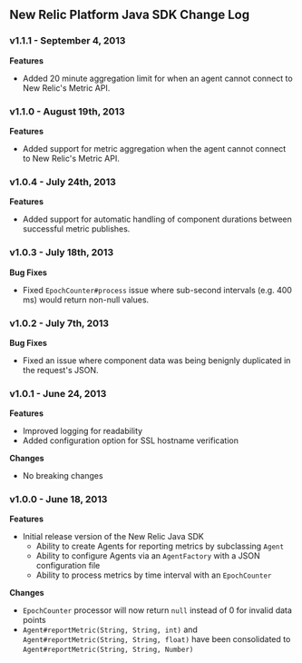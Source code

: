 ## New Relic Platform Java SDK Change Log ##

### v1.1.1 - September 4, 2013 ###

**Features**

* Added 20 minute aggregation limit for when an agent cannot connect to New Relic's Metric API.

### v1.1.0 - August 19th, 2013 ###

**Features**

* Added support for metric aggregation when the agent cannot connect to New Relic's Metric API.

### v1.0.4 - July 24th, 2013 ###

**Features**

* Added support for automatic handling of component durations between successful metric publishes.

### v1.0.3 - July 18th, 2013 ###

**Bug Fixes**

* Fixed `EpochCounter#process` issue where sub-second intervals (e.g. 400 ms) would return non-null values.

### v1.0.2 - July 7th, 2013 ###

**Bug Fixes**

* Fixed an issue where component data was being benignly duplicated in the request's JSON.

### v1.0.1 - June 24, 2013 ###

**Features**

* Improved logging for readability
* Added configuration option for SSL hostname verification
  
**Changes**

* No breaking changes

### v1.0.0 - June 18, 2013 ###

**Features**

* Initial release version of the New Relic Java SDK
  * Ability to create Agents for reporting metrics by subclassing `Agent`
  * Ability to configure Agents via an `AgentFactory` with a JSON configuration file
  * Ability to process metrics by time interval with an `EpochCounter`
  
**Changes**

* `EpochCounter` processor will now return `null` instead of 0 for invalid data points
* `Agent#reportMetric(String, String, int)` and `Agent#reportMetric(String, String, float)` have been consolidated to `Agent#reportMetric(String, String, Number)`